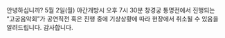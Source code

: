 안녕하십니까? 5월 2일(월) 야간개방시 오후 7시 30분 창경궁 통명전에서 진행되는 “고궁음악회”가 공연직전 혹은 진행 중에 기상상황에 따라 현장에서 취소될 수 있음을 알려드립니다. 감사합니다.